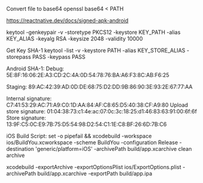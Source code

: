 Convert file to base64
openssl base64 < PATH

https://reactnative.dev/docs/signed-apk-android

keytool -genkeypair -v -storetype PKCS12 -keystore KEY_PATH -alias KEY_ALIAS -keyalg RSA -keysize 2048 -validity 10000

Get Key SHA-1
keytool -list -v -keystore PATH -alias KEY_STORE_ALIAS -storepass PASS -keypass PASS

Android SHA-1:
Debug: 5E:8F:16:06:2E:A3:CD:2C:4A:0D:54:78:76:BA:A6:F3:8C:AB:F6:25

Staging: 89:AC:42:39:AD:0D:DE:68:75:D2:DD:9B:86:90:3E:93:2E:67:77:AA

Internal signature: C7:41:53:29:AC:71:A9:C0:1D:AA:84:AF:C8:65:D5:40:38:CF:A9:80
Upload store signature: 01:04:38:73:c1:4e:ac:07:0c:3c:18:25:d1:46:83:63:91:00:6f:6f
Store signature: 13:9F:C5:0C:E9:7B:75:D5:54:98:D2:54:C1:1E:C8:BF:26:6D:7B:C6

iOS Build Script:
set -o pipefail && xcodebuild -workspace ios/BuildYou.xcworkspace -scheme BuildYou -configuration Release -destination 'generic/platform=iOS' -archivePath build/app.xcarchive clean archive

xcodebuild -exportArchive -exportOptionsPlist ios/ExportOptions.plist -archivePath build/app.xcarchive -exportPath build/app.ipa
